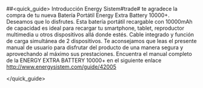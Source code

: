 ##<quick_guide> Introducción
Energy Sistem#trade# te agradece la compra de tu nueva Batería Portátil Energy Extra Battery 10000+.
Deseamos que lo disfrutes. Esta batería portátil recargable con 10000mAh de capacidad es ideal
para recargar tu smartphone, tablet, reproductor multimedia u otros dispositivos allá donde
estés. Cable integrado y función de carga simultánea de 2 dispositivos. Te aconsejamos que leas el presente manual de usuario para disfrutar del producto de una
manera segura y aprovechando al máximo sus prestaciones. Encuentra el manual completo de la ENERGY EXTRA BATTERY 10000+ en el siguiente enlace http://www.energysistem.com/guide/42005

</quick_guide>
